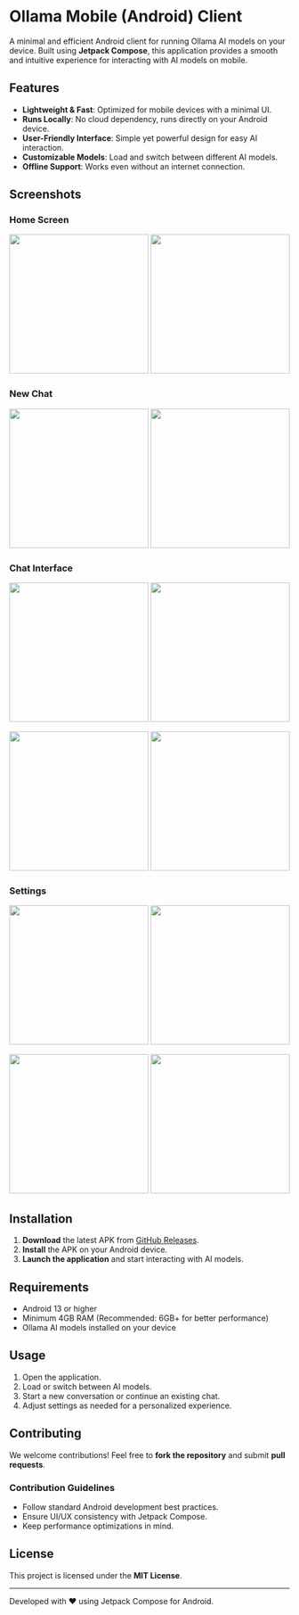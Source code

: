# Ollama Mobile (Android) Client

A minimal and efficient Android client for running Ollama AI models on your device. Built using **Jetpack Compose**, this application provides a smooth and intuitive experience for interacting with AI models on mobile.

## Features

- **Lightweight & Fast**: Optimized for mobile devices with a minimal UI.
- **Runs Locally**: No cloud dependency, runs directly on your Android device.
- **User-Friendly Interface**: Simple yet powerful design for easy AI interaction.
- **Customizable Models**: Load and switch between different AI models.
- **Offline Support**: Works even without an internet connection.

## Screenshots

### Home Screen
<img src="Screenshots/01.png" width="250" />  <img src="Screenshots/02.png" width="250" />

### New Chat
<img src="Screenshots/03.png" width="250" />  <img src="Screenshots/04.png" width="250" />

### Chat Interface
<img src="Screenshots/05.png" width="250" />  <img src="Screenshots/06.png" width="250" />

<img src="Screenshots/07.png" width="250" />  <img src="Screenshots/08.png" width="250" />

### Settings

<img src="Screenshots/10.png" width="250" />  <img src="Screenshots/06.png" width="250" />

<img src="Screenshots/11.png" width="250" />  <img src="Screenshots/08.png" width="250" />
## Installation

1. **Download** the latest APK from [GitHub Releases](#).
2. **Install** the APK on your Android device.
3. **Launch the application** and start interacting with AI models.

## Requirements

- Android 13 or higher
- Minimum 4GB RAM (Recommended: 6GB+ for better performance)
- Ollama AI models installed on your device

## Usage

1. Open the application.
2. Load or switch between AI models.
3. Start a new conversation or continue an existing chat.
4. Adjust settings as needed for a personalized experience.

## Contributing

We welcome contributions! Feel free to **fork the repository** and submit **pull requests**.

### Contribution Guidelines
- Follow standard Android development best practices.
- Ensure UI/UX consistency with Jetpack Compose.
- Keep performance optimizations in mind.

## License

This project is licensed under the **MIT License**.

---

Developed with ❤️ using Jetpack Compose for Android.